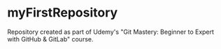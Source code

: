 # myFirstRepository
Repository created as part of Udemy's "Git Mastery: Beginner to Expert with GitHub &amp; GitLab" course.
